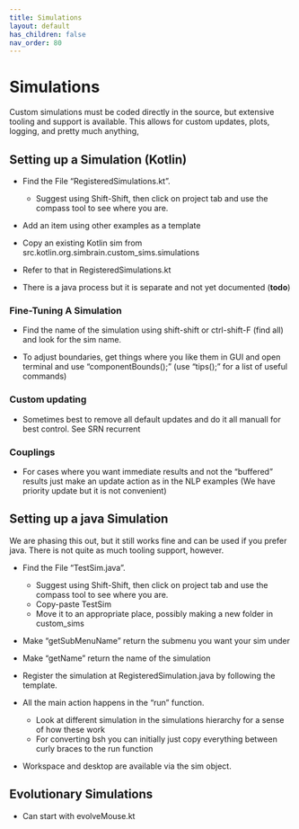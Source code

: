 ```yaml
---
title: Simulations
layout: default
has_children: false
nav_order: 80
---
```


# Simulations 

Custom simulations must be coded directly in the source, but extensive tooling and support is available. This allows for custom updates, plots, logging, and pretty much anything,

## Setting up a Simulation (Kotlin)

* Find the File “RegisteredSimulations.kt”. 
    * Suggest using Shift-Shift, then click on project tab and use the compass tool to see where you are.

* Add an item using other examples as a template

* Copy an existing Kotlin sim from src.kotlin.org.simbrain.custom_sims.simulations

* Refer to that in RegisteredSimulations.kt

* There is a java process but it is separate and not yet documented (**todo**)

### Fine-Tuning A Simulation

* Find the name of the simulation using shift-shift or ctrl-shift-F (find all) and look for the sim name.

* To adjust boundaries, get things where you like them in GUI and open terminal and use “componentBounds();” (use “tips();” for a list of useful commands)

### Custom updating

* Sometimes best to remove all default updates and do it all manuall for best control.  See SRN recurrent

### Couplings

* For cases where you want immediate results and not the “buffered” results just make an update action as in the NLP examples (We have priority update but it is not convenient)

## Setting up a java Simulation 

We are phasing this out, but it still works fine and can be used if you prefer java. There is not quite as much tooling support, however.

* Find the File “TestSim.java”. 
    * Suggest using Shift-Shift, then click on project tab and use the compass tool to see where you are.
    * Copy-paste TestSim
    * Move it to an appropriate place, possibly making a new folder in custom_sims

* Make “getSubMenuName”  return the submenu you want your sim under

* Make “getName” return the name of the simulation

* Register the simulation at RegisteredSimulation.java by following the template.

* All the main action happens in the “run” function.  
    * Look at different simulation in the simulations hierarchy for a sense of how these work
    * For converting bsh you can initially just copy everything between curly braces to the run function

* Workspace and desktop are available via the sim object.

## Evolutionary Simulations

* Can start with evolveMouse.kt
